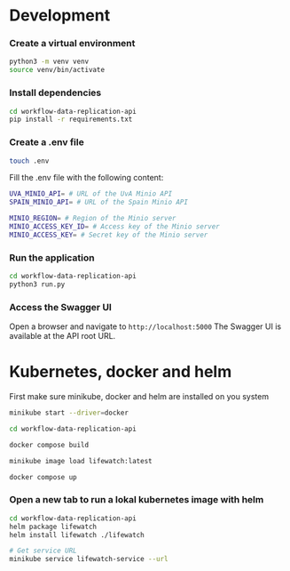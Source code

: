 # Development

### Create a virtual environment
```bash
python3 -m venv venv
source venv/bin/activate
```

### Install dependencies
```bash
cd workflow-data-replication-api
pip install -r requirements.txt
```
### Create a .env file
```bash
touch .env
```

Fill the .env file with the following content:
```bash
UVA_MINIO_API= # URL of the UvA Minio API
SPAIN_MINIO_API= # URL of the Spain Minio API

MINIO_REGION= # Region of the Minio server
MINIO_ACCESS_KEY_ID= # Access key of the Minio server
MINIO_ACCESS_KEY= # Secret key of the Minio server
```

### Run the application
```bash
cd workflow-data-replication-api
python3 run.py
```

### Access the Swagger UI
Open a browser and navigate to `http://localhost:5000`
The Swagger UI is available at the API root URL.


# Kubernetes, docker and helm
First make sure minikube, docker and helm are installed on you system

```bash
minikube start --driver=docker

cd workflow-data-replication-api

docker compose build 

minikube image load lifewatch:latest

docker compose up
```

### Open a new tab to run a lokal kubernetes image with helm

```bash
cd workflow-data-replication-api
helm package lifewatch
helm install lifewatch ./lifewatch

# Get service URL
minikube service lifewatch-service --url
```
